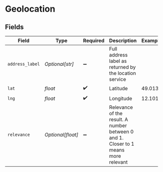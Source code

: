 # Geolocation


## Fields

| Field                                                                              | Type                                                                               | Required                                                                           | Description                                                                        | Example                                                                            |
| ---------------------------------------------------------------------------------- | ---------------------------------------------------------------------------------- | ---------------------------------------------------------------------------------- | ---------------------------------------------------------------------------------- | ---------------------------------------------------------------------------------- |
| `address_label`                                                                    | *Optional[str]*                                                                    | :heavy_minus_sign:                                                                 | Full address label as returned by the location service                             |                                                                                    |
| `lat`                                                                              | *float*                                                                            | :heavy_check_mark:                                                                 | Latitude                                                                           | 49.013                                                                             |
| `lng`                                                                              | *float*                                                                            | :heavy_check_mark:                                                                 | Longitude                                                                          | 12.101                                                                             |
| `relevance`                                                                        | *Optional[float]*                                                                  | :heavy_minus_sign:                                                                 | Relevance of the result. A number between 0 and 1. Closer to 1 means more relevant |                                                                                    |